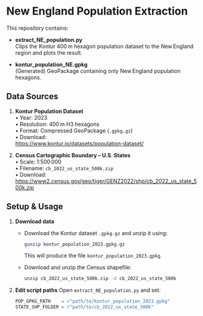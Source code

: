 # New England Population Extraction

This repository contains:

- **extract_NE_population.py**  
  Clips the Kontur 400 m hexagon population dataset to the New England region and plots the result.

- **kontur_population_NE.gpkg**  
  (Generated) GeoPackage containing only New England population hexagons.


## Data Sources

1. **Kontur Population Dataset**  
   • Year: 2023  
   • Resolution: 400 m H3 hexagons  
   • Format: Compressed GeoPackage (`.gpkg.gz`)  
   • Download:  
     https://www.kontur.io/datasets/population-dataset/

2. **Census Cartographic Boundary – U.S. States**  
   • Scale: 1:500 000  
   • Filename: `cb_2022_us_state_500k.zip`  
   • Download:  
     https://www2.census.gov/geo/tiger/GENZ2022/shp/cb_2022_us_state_500k.zip


## Setup & Usage

1. **Download data**

   * Download the Kontur dataset `.gpkg.gz` and unzip it using:

     ```bash
     gunzip kontur_population_2023.gpkg.gz
     ```

     This will produce the file `kontur_population_2023.gpkg`.
   * Download and unzip the Census shapefile:

     ```bash
     unzip cb_2022_us_state_500k.zip -d cb_2022_us_state_500k
     ```

2. **Edit script paths**
   Open `extract_NE_population.py` and set:

   ```python
   POP_GPKG_PATH    = r"path/to/kontur_population_2023.gpkg"
   STATE_SHP_FOLDER = r"path/to/cb_2022_us_state_500k"
   ```


